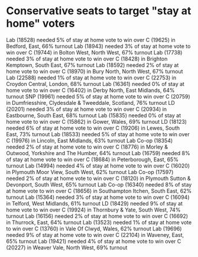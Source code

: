# Conservative seats to target "stay at home" voters

Lab (18528) needed 5% of stay at home vote to win over C (19625) in Bedford, East, 66% turnout
Lab (18943) needed 3% of stay at home vote to win over C (19744) in Bolton West, North West, 67% turnout
Lab (17738) needed 3% of stay at home vote to win over C (18428) in Brighton Kemptown, South East, 67% turnout
Lab (18592) needed 2% of stay at home vote to win over C (18970) in Bury North, North West, 67% turnout
Lab (22588) needed 1% of stay at home vote to win over C (22753) in Croydon Central, London, 68% turnout
Lab (16361) needed 0% of stay at home vote to win over C (16402) in Derby North, East Midlands, 64% turnout
SNP (19961) needed 5% of stay at home vote to win over C (20759) in Dumfriesshire, Clydesdale & Tweeddale, Scotland, 76% turnout
LD (20201) needed 3% of stay at home vote to win over C (20934) in Eastbourne, South East, 68% turnout
Lab (15835) needed 0% of stay at home vote to win over C (15862) in Gower, Wales, 69% turnout
LD (18123) needed 6% of stay at home vote to win over C (19206) in Lewes, South East, 73% turnout
Lab (18533) needed 5% of stay at home vote to win over C (19976) in Lincoln, East Midlands, 63% turnout
Lab Co-op (18354) needed 2% of stay at home vote to win over C (18776) in Morley & Outwood, Yorkshire and The Humber, 64% turnout
Lab (16759) needed 8% of stay at home vote to win over C (18684) in Peterborough, East, 65% turnout
Lab (14994) needed 4% of stay at home vote to win over C (16020) in Plymouth Moor View, South West, 62% turnout
Lab Co-op (17597) needed 2% of stay at home vote to win over C (18120) in Plymouth Sutton & Devonport, South West, 65% turnout
Lab Co-op (16340) needed 8% of stay at home vote to win over C (18656) in Southampton Itchen, South East, 62% turnout
Lab (15364) needed 3% of stay at home vote to win over C (16094) in Telford, West Midlands, 61% turnout
LD (18429) needed 9% of stay at home vote to win over C (19924) in Thornbury & Yate, South West, 74% turnout
Lab (16156) needed 2% of stay at home vote to win over C (16692) in Thurrock, East, 64% turnout
Lab (13523) needed 1% of stay at home vote to win over C (13760) in Vale Of Clwyd, Wales, 62% turnout
Lab (19696) needed 9% of stay at home vote to win over C (22104) in Waveney, East, 65% turnout
Lab (19421) needed 4% of stay at home vote to win over C (20227) in Weaver Vale, North West, 69% turnout
